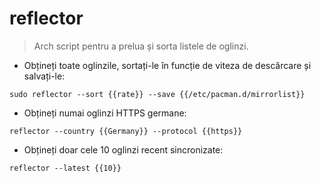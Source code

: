 # reflector

> Arch script pentru a prelua și sorta listele de oglinzi.

- Obțineți toate oglinzile, sortați-le în funcție de viteza de descărcare și salvați-le:

`sudo reflector --sort {{rate}} --save {{/etc/pacman.d/mirrorlist}}`

- Obțineți numai oglinzi HTTPS germane:

`reflector --country {{Germany}} --protocol {{https}}`

- Obțineți doar cele 10 oglinzi recent sincronizate:

`reflector --latest {{10}}`
